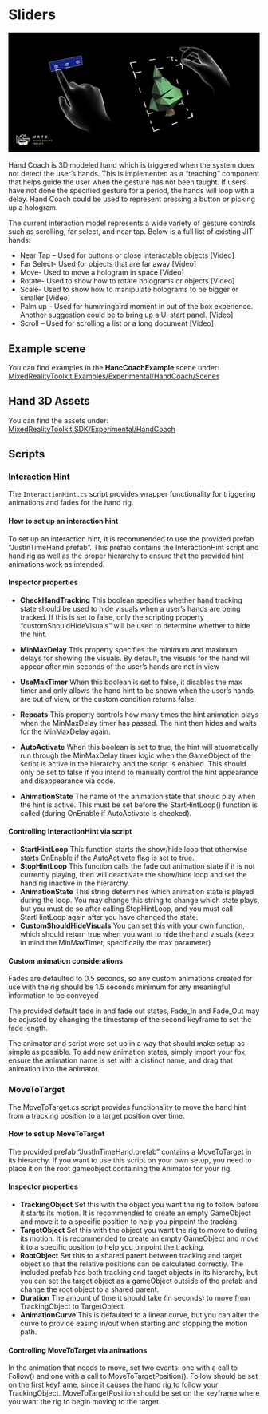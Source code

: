 # Sliders
![](../Documentation/Images/HandCoach/MRTK_UX_HandCoach_Main.jpg)

Hand Coach is 3D modeled hand which is triggered when the system does not detect the user’s hands. This is implemented as a “teaching” component that helps guide the user when the gesture has not been taught. If users have not done the specified gesture for a period, the hands will loop with a delay. Hand Coach could be used to represent pressing a button or picking up a hologram.   


The current interaction model represents a wide variety of gesture controls such as scrolling, far select, and near tap. Below is a full list of existing JIT hands: 

- Near Tap – Used for buttons or close interactable objects [Video] 
- Far Select- Used for objects that are far away [Video] 
- Move- Used to move a hologram in space [Video] 
- Rotate- Used to show how to rotate holograms or objects [Video] 
- Scale- Used to show how to manipulate holograms to be bigger or smaller [Video] 
- Palm up – Used for hummingbird moment in out of the box experience. Another suggestion could be to bring up a UI start panel. [Video] 
- Scroll – Used for scrolling a list or a long document [Video] 

## Example scene
You can find examples in the **HancCoachExample** scene under:
[MixedRealityToolkit.Examples/Experimental/HandCoach/Scenes](/Assets/MixedRealityToolkit.Examples/Experimental/HandCoach/Scenes)

## Hand 3D Assets
You can find the assets under:
[MixedRealityToolkit.SDK/Experimental/HandCoach](/Assets/MixedRealityToolkit.SDK/Experimental/HandCoach/)


## Scripts
### Interaction Hint 
The `InteractionHint.cs` script provides wrapper functionality for triggering animations and fades for the hand rig.  

#### How to set up an interaction hint 
To set up an interaction hint, it is recommended to use the provided prefab “JustInTimeHand.prefab”. This prefab contains the InteractionHint script and hand rig as well as the proper hierarchy to ensure that the provided hint animations work as intended. 

#### Inspector properties 
- **CheckHandTracking** This boolean specifies whether hand tracking state should be used to hide visuals when a user’s hands are being tracked. If this is set to false, only the scripting property “customShouldHideVisuals” will be used to determine whether to hide the hint. 

- **MinMaxDelay** This property specifies the minimum and maximum delays for showing the visuals. By default, the visuals for the hand will appear after min seconds of the user’s hands are not in view 

- **UseMaxTimer** When this boolean is set to false, it disables the max timer and only allows the hand hint to be shown when the user’s hands are out of view, or the custom condition returns false. 

- **Repeats** This property controls how many times the hint animation plays when the MinMaxDelay timer has passed. The hint then hides and waits for the MinMaxDelay again. 

- **AutoActivate** When this boolean is set to true, the hint will atuomatically run through the MinMaxDelay timer logic when the GameObject of the script is active in the hierarchy and the script is enabled. This should only be set to false if you intend to manually control the hint appearance and disappearance via code. 

- **AnimationState** The name of the animation state that should play when the hint is active. This must be set before the StartHintLoop() function is called (during OnEnable if AutoActivate is checked). 

#### Controlling InteractionHint via script 
- **StartHintLoop** This function starts the show/hide loop that otherwise starts OnEnable if the AutoActivate flag is set to true.  
- **StopHintLoop** This function calls the fade out animation state if it is not currently playing, then will deactivate the show/hide loop and set the hand rig inactive in the hierarchy. 
- **AnimationState** This string determines which animation state is played during the loop. You may change this string to change which state plays, but you must do so after calling StopHintLoop, and you must call StartHintLoop again after you have changed the state. 
- **CustomShouldHideVisuals** You can set this with your own function, which should return true when you want to hide the hand visuals (keep in mind the MinMaxTimer, specifically the max parameter) 

#### Custom animation considerations 

Fades are defaulted to 0.5 seconds, so any custom animations created for use with the rig should be 1.5 seconds minimum for any meaningful information to be conveyed 

The provided default fade in and fade out states, Fade_In and Fade_Out may be adjusted by changing the timestamp of the second keyframe to set the fade length. 

The animator and script were set up in a way that should make setup as simple as possible. To add new animation states, simply import your fbx, ensure the animation name is set with a distinct name, and drag that animation into the animator. 

### MoveToTarget 

The MoveToTarget.cs script provides functionality to move the hand hint from a tracking position to a target position over time. 

#### How to set up MoveToTarget 
The provided prefab “JustInTimeHand.prefab” contains a MoveToTarget in its hierarchy. If you want to use this script on your own setup, you need to place it on the root gameobject containing the Animator for your rig. 

#### Inspector properties 
- **TrackingObject** Set this with the object you want the rig to follow before it starts its motion. It is recommended to create an empty GameObject and move it to a specific position to help you pinpoint the tracking. 
- **TargetObject** Set this with the object you want the rig to move to during its motion. It is recommended to create an empty GameObject and move it to a specific position to help you pinpoint the tracking. 
- **RootObject** Set this to a shared parent between tracking and target object so that the relative positions can be calculated correctly. The included prefab has both tracking and target objects in its hierarchy, but you can set the target object as a gameObject outside of the prefab and change the root object to a shared parent. 
- **Duration** The amount of time it should take (in seconds) to move from TrackingObject to TargetObject. 
- **AnimationCurve** This is defaulted to a linear curve, but you can alter the curve to provide easing in/out when starting and stopping the motion path. 

#### Controlling MoveToTarget via animations 

In the animation that needs to move, set two events: one with a call to Follow() and one with a call to MoveToTargetPosition(). Follow should be set on the first keyframe, since it causes the hand rig to follow your TrackingObject. MoveToTargetPosition should be set on the keyframe where you want the rig to begin moving to the target. 
